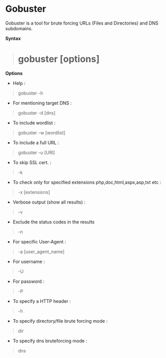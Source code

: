 # Gobuster

Gobuster is a tool for brute forcing URLs (Files and Directories) and DNS subdomains.


**Syntax**


> # gobuster [options]


**Options**


* Help :

> gobuster -h

* For mentioning target DNS :

> gobuster -d [dns]

* To include wordlist :

> gobuster -w [wordlist]

* To include a full URL :

> gobuster -u [URl]

* To skip SSL cert. :

> -k

* To check only for specified extensions php,doc,html,aspx,asp,txt etc :

> -x [extensions]

*  Verbose output (show all results) :

> -v

* Exclude the status codes in the results

> -n

* For specific User-Agent :

> -a [user_agent_name]

* For username :

> -U

* For password :

> -P

* To specify a HTTP header :

> -h

* To specify directory/file brute forcing mode :

> dir

* To specify dns bruteforcing mode :

> dns

